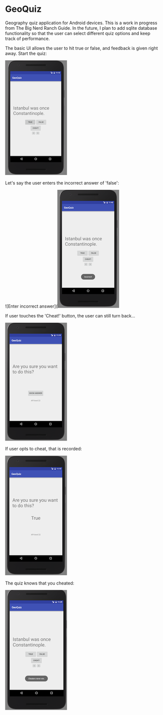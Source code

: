 # GeoQuiz
Geography quiz application for Android devices. This is a work in progress from The Big Nerd Ranch Guide. In the future, I plan to add sqlite database functionality so that the user can select different quiz options and keep track of performance.

The basic UI allows the user to hit true or false, and feedback is given right away. Start the quiz:

![Main screen](https://github.com/yokuba/GeoQuiz/blob/master/imgs/main.png)

Let's say the user enters the incorrect answer of 'false':

![Enter incorrect answer](![Main screen](https://github.com/yokuba/GeoQuiz/blob/master/imgs/incorrect.png)

If user touches the 'Cheat!' button, the user can still turn back...

![Cheat screen](https://github.com/yokuba/GeoQuiz/blob/master/imgs/cheat_screen.png)

If user opts to cheat, that is recorded:

![Answer screen](https://github.com/yokuba/GeoQuiz/blob/master/imgs/cheat_answer.png)

The quiz knows that you cheated:

![Cheater screen](https://github.com/yokuba/GeoQuiz/blob/master/imgs/cheater.png)